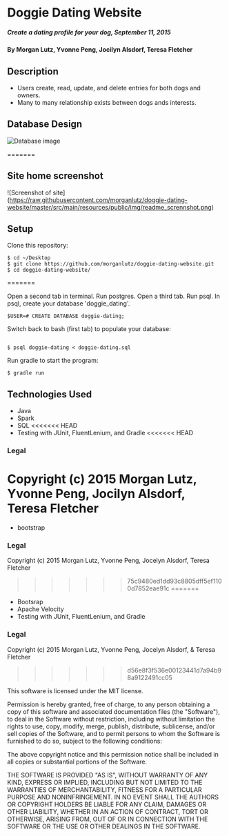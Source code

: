 # Doggie Dating Website

##### Create a dating profile for your dog, September 11, 2015

#### By Morgan Lutz, Yvonne Peng, Jocilyn Alsdorf, Teresa Fletcher

## Description

* Users create, read, update, and delete entries for both dogs and owners.
* Many to many relationship exists between dogs ands interests.

## Database Design
![Database image](https://raw.githubusercontent.com/morganlutz/doggie-dating-website/master/src/main/resources/public/img/SQL-ScreenShot-2015-09-10.png)

=======

## Site home screenshot

![Screenshot of site] (https://raw.githubusercontent.com/morganlutz/doggie-dating-website/master/src/main/resources/public/img/readme_scrennshot.png)
## Setup

Clone this repository:
```
$ cd ~/Desktop
$ git clone https://github.com/morganlutz/doggie-dating-website.git
$ cd doggie-dating-website/
```
=======

Open a second tab in terminal. Run postgres. Open a third tab. Run psql. In psql, create your database 'doggie_dating'.


```
$USER=# CREATE DATABASE doggie-dating;
```
Switch back to bash (first tab) to populate your database:
```

$ psql doggie-dating < doggie-dating.sql
```
Run gradle to start the program:
```
$ gradle run
```

## Technologies Used
* Java
* Spark
* SQL
<<<<<<< HEAD
* Testing with JUnit, FluentLenium, and Gradle
<<<<<<< HEAD

### Legal

Copyright (c) 2015 Morgan Lutz, Yvonne Peng, Jocilyn Alsdorf, Teresa Fletcher
=======
* bootstrap

### Legal

Copyright (c) 2015 Morgan Lutz, Yvonne Peng, Jocelyn Alsdorf, Teresa Fletcher
>>>>>>> 75c9480ed1dd93c8805dff5ef1100d7852eae91c
=======
* Bootsrap
* Apache Velocity
* Testing with JUnit, FluentLenium, and Gradle

### Legal

Copyright (c) 2015 Morgan Lutz, Yvonne Peng, Jocelyn Alsdorf, & Teresa Fletcher
>>>>>>> d56e8f3f536e00123441d7a94b98a9122491cc05

This software is licensed under the MIT license.

Permission is hereby granted, free of charge, to any person obtaining a copy
of this software and associated documentation files (the "Software"), to deal
in the Software without restriction, including without limitation the rights
to use, copy, modify, merge, publish, distribute, sublicense, and/or sell
copies of the Software, and to permit persons to whom the Software is
furnished to do so, subject to the following conditions:

The above copyright notice and this permission notice shall be included in
all copies or substantial portions of the Software.

THE SOFTWARE IS PROVIDED "AS IS", WITHOUT WARRANTY OF ANY KIND, EXPRESS OR
IMPLIED, INCLUDING BUT NOT LIMITED TO THE WARRANTIES OF MERCHANTABILITY,
FITNESS FOR A PARTICULAR PURPOSE AND NONINFRINGEMENT. IN NO EVENT SHALL THE
AUTHORS OR COPYRIGHT HOLDERS BE LIABLE FOR ANY CLAIM, DAMAGES OR OTHER
LIABILITY, WHETHER IN AN ACTION OF CONTRACT, TORT OR OTHERWISE, ARISING FROM,
OUT OF OR IN CONNECTION WITH THE SOFTWARE OR THE USE OR OTHER DEALINGS IN
THE SOFTWARE.

